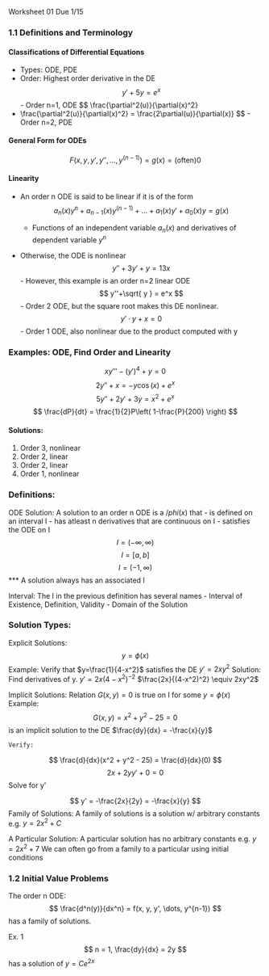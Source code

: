 Worksheet 01 Due 1/15

### 1.1 Definitions and Terminology

#### Classifications of Differential Equations
- Types: ODE, PDE
- Order: Highest order derivative in the DE
$$
y' + 5y = e^x
$$
		- Order n=1, ODE
$$
\frac{\partial^2(u)}{\partial(x)^2}
- \frac{\partial^2(u)}{\partial(x)^2} = \frac{2\partial(u)}{\partial(x)}
$$
		- Order n=2, PDE

#### General Form for ODEs
$$
F(x, y, y', y'', \dots, y^{(n-1)}) = g(x) = \text{(often)} 0
$$
#### Linearity
- An order n ODE is said to be linear if it is of the form
$$
a_{n}(x)y^n + a_{n-1}(x)y^{(n-1)} + \dots + a_{1}(x)y' + a_{0}(x)y = g(x)
$$
	- Functions of an independent variable $a_{n}(x)$ and derivatives of dependent variable $y^n$ 

- Otherwise, the ODE is nonlinear
$$
y'' + 3y' + y = 13x
$$
		- However, this example is an order n=2 linear ODE
$$
y''+\sqrt{ y } = e^x
$$
		- Order 2 ODE, but the square root makes this DE nonlinear.
$$
y' \cdot y + x = 0
$$
		- Order 1 ODE, also nonlinear due to the product computed with y

### Examples: ODE, Find Order and Linearity
$$
xy''' - (y')^4 + y = 0
$$
$$
2y'' + x = -y\cos(x)+e^x
$$
$$
5y'' + 2y' + 3y = x^2 + e^x
$$
$$
\frac{dP}{dt} = \frac{1}{2}P\left( 1-\frac{P}{200} \right)
$$
#### Solutions:
1. Order 3, nonlinear
1. Order 2, linear
2. Order 2, linear
3. Order 1, nonlinear

### Definitions:
ODE Solution: A solution to an order n ODE is a $/phi (x)$ that 
	- is defined on an interval I
	- has atleast n derivatives that are continuous on I
	- satisfies the ODE on I
$$
I = (-\infty,\infty)
$$
$$
I = [a,b]
$$
$$
I = (-1, \infty)
$$
*** A solution always has an associated I

Interval: The I in the previous definition has several names
	- Interval of Existence, Definition, Validity
	- Domain of the Solution

### Solution Types:
Explicit Solutions:
$$
y = \phi(x)
$$
	Example: 
		Verify that $y=\frac{1}{4-x^2}$ satisfies the DE $y' = 2xy^2$
	Solution:
		Find derivatives of y.
		$y' = 2x(4-x^2)^{-2}$
		$\frac{2x}{(4-x^2)^2} \equiv 2xy^2$

Implicit Solutions:
	Relation $G(x,y)=0$ is true on I for some $y=\phi(x)$
	Example:
		$$
G(x,y) = x^2 + y^2 - 25 = 0
$$
is an implicit solution to the DE $\frac{dy}{dx} = -\frac{x}{y}$ 

	Verify: 

$$
\frac{d}{dx}(x^2 + y^2 - 25) = \frac{d}{dx}(0)
$$
$$
2x + 2yy' + 0 = 0
$$
	Solve for y'

$$
y' = -\frac{2x}{2y} = -\frac{x}{y}
$$
Family of Solutions:
	A family of solutions is a solution w/ arbitrary constants
	e.g. $y=2x^2+C$

A Particular Solution: 
	A particular solution has no arbitrary constants
	e.g. $y=2x^2+7$
	We can often go from a family to a particular using initial conditions

### 1.2 Initial Value Problems
The order n ODE:
$$
\frac{d^n(y)}{dx^n} = f(x, y, y', \dots, y^{n-1})
$$
has a family of solutions. 

Ex. 1
$$
n = 1, \frac{dy}{dx} = 2y
$$
has a solution of $y=Ce^{2x}$